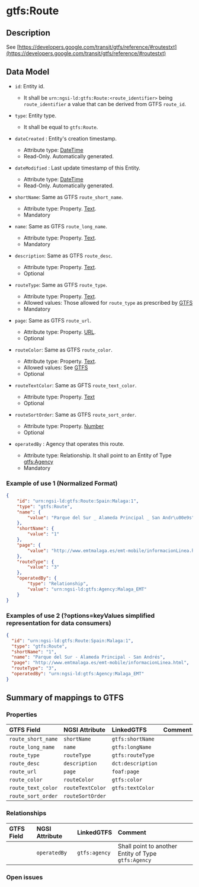 # gtfs:Route

## Description

See [https://developers.google.com/transit/gtfs/reference/#routestxt](https://developers.google.com/transit/gtfs/reference/#routestxt)

## Data Model

+ `id`: Entity id. 
    + It shall be `urn:ngsi-ld:gtfs:Route:<route_identifier>` being `route_identifier` a value that can be derived from GTFS `route_id`. 

+ `type`: Entity type. 
    + It shall be equal to `gtfs:Route`.
    
+ `dateCreated` : Entity's creation timestamp.
    + Attribute type: [DateTime](https://schema.org/DateTime)
    + Read-Only. Automatically generated. 
 
+ `dateModified` : Last update timestamp of this Entity.
    + Attribute type: [DateTime](https://schema.org/DateTime)
    + Read-Only. Automatically generated.
  
+ `shortName`: Same as GTFS `route_short_name`.
    + Attribute type: Property. [Text](https://schema.org/Text).
    + Mandatory
    
+ `name`: Same as GTFS `route_long_name`.
    + Attribute type: Property. [Text](https://schema.org/Text).
    + Mandatory
    
+ `description`: Same as GTFS `route_desc`.
    + Attribute type: Property. [Text](https://schema.org/Text).
    + Optional
    
+ `routeType`: Same as GTFS `route_type`.
    + Attribute type: Property. [Text](https://schema.org/Text).
    + Allowed values: Those allowed for `route_type` as prescribed by [GTFS](https://developers.google.com/transit/gtfs/reference/#routestxt)
    + Mandatory
    
+ `page`: Same as GTFS `route_url`.
    + Attribute type: Property. [URL](https://schema.org/URL).
    + Optional
    
+ `routeColor`: Same as GTFS `route_color`.
    + Attribute type: Property. [Text](https://schema.org/Text).
    + Allowed values: See [GTFS](https://developers.google.com/transit/gtfs/reference/#routestxt)
    + Optional
    
+ `routeTextColor`: Same as GFTS `route_text_color`.
    + Attribute type: Property. [Text](https://schema.org/Text)
    + Optional
   
+ `routeSortOrder`: Same as GTFS `route_sort_order`. 
    + Attribute type: Property. [Number](https://schema.org/Number)
    + Optional

+ `operatedBy` : Agency that operates this route.
    + Attribute type: Relationship. It shall point to an Entity of Type [gtfs:Agency](../../Agency/doc/spec.md)
    + Mandatory
   
### Example of use 1 (Normalized Format)

```json
{
    "id": "urn:ngsi-ld:gtfs:Route:Spain:Malaga:1",
    "type": "gtfs:Route", 
    "name": {
        "value": "Parque del Sur _ Alameda Principal _ San Andr\u00e9s"
    }, 
    "shortName": {
        "value": "1"
    }, 
    "page": {
        "value": "http://www.emtmalaga.es/emt-mobile/informacionLinea.html"
    }, 
    "routeType": {
        "value": "3"
    }, 
    "operatedBy": {
        "type": "Relationship",
        "value": "urn:ngsi-ld:gtfs:Agency:Malaga_EMT"
    }
}
```

### Examples of use 2 (?options=keyValues simplified representation for data consumers)

```json
{
  "id": "urn:ngsi-ld:gtfs:Route:Spain:Malaga:1",
  "type": "gtfs:Route",
  "shortName": "1",
  "name": "Parque del Sur - Alameda Principal - San Andrés",
  "page": "http://www.emtmalaga.es/emt-mobile/informacionLinea.html",
  "routeType": "3",
  "operatedBy": "urn:ngsi-ld:gtfs:Agency:Malaga_EMT"
}
```


## Summary of mappings to GTFS

### Properties

| GTFS Field            | NGSI Attribute          | LinkedGTFS          | Comment                                                    |
|:--------------------- |:------------------------|:------------------- |:-----------------------------------------------------------|
| `route_short_name`      | `shortName`           | `gtfs:shortName`    |                                                            |
| `route_long_name`       | `name`                | `gtfs:longName`     |                                                            |
| `route_type`            | `routeType`           | `gtfs:routeType`    |                                                            |
| `route_desc`            | `description`         | `dct:description`   |                                                            |
| `route_url`             | `page`                | `foaf:page`         |                                                            |
| `route_color`           | `routeColor`          | `gtfs:color`        |                                                            |
| `route_text_color`      | `routeTextColor`      | `gtfs:textColor`    |                                                            |
| `route_sort_order`      | `routeSortOrder`      |                     |                                                            |


### Relationships

| GTFS Field            | NGSI Attribute        | LinkedGTFS             | Comment                                                |
|:--------------------- |:----------------------|:---------------------- |:-------------------------------------------------------|
|                       | `operatedBy`          | `gtfs:agency`          | Shall point to another Entity of Type `gtfs:Agency`    |


### Open issues

